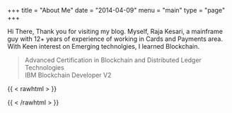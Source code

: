 +++
title = "About Me"
date = "2014-04-09"
menu = "main"
type = "page"
+++

Hi There, Thank you for visiting my blog. Myself, Raja Kesari, a mainframe guy with 12+ years of experience of working in Cards and Payments area. With Keen interest on Emerging technolgies, I learned Blockchain. 


>Advanced Certification in Blockchain and Distributed Ledger Technologies                                                  
>IBM Blockchain Developer V2                                                                                               

{{
< rawhtml >
}}
<div data-iframe-width="150" data-iframe-height="270" data-share-badge-id="1ead420b-9133-4966-a22c-44741c3153a8" data-share-badge-host="https://www.credly.com"></div><script type="text/javascript" async src="//cdn.credly.com/assets/utilities/embed.js"></script>

{{
< /rawhtml >
}}
